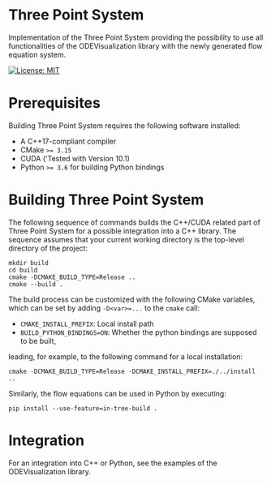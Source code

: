 # Three Point System

Implementation of the Three Point System providing the possibility to use all functionalities of the ODEVisualization library with the newly generated flow equation system.

[![License: MIT](https://img.shields.io/badge/License-MIT-yellow.svg)](https://opensource.org/licenses/MIT)

# Prerequisites

Building Three Point System requires the following software installed:

* A C++17-compliant compiler
* CMake `>= 3.15`
* CUDA ('Tested with Version 10.1)
* Python `>= 3.6` for building Python bindings


# Building Three Point System

The following sequence of commands builds the C++/CUDA related part of Three Point System for a possible integration into a C++ library. The sequence assumes that your current working directory is the top-level directory
of the project:

```
mkdir build
cd build
cmake -DCMAKE_BUILD_TYPE=Release ..
cmake --build .
```

The build process can be customized with the following CMake variables,
which can be set by adding `-D<var>=...` to the `cmake` call:

* `CMAKE_INSTALL_PREFIX`: Local install path
* `BUILD_PYTHON_BINDINGS=ON`: Whether the python bindings are supposed to be built,

leading, for example, to the following command for a local installation:

```
cmake -DCMAKE_BUILD_TYPE=Release -DCMAKE_INSTALL_PREFIX=./../install ..
```

Similarly, the flow equations can be used in Python by executing:

```
pip install --use-feature=in-tree-build .
```

# Integration

For an integration into C++ or Python, see the examples of the ODEVisualization library.






